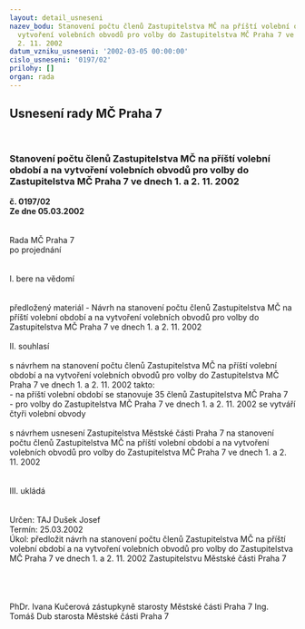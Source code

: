 ```yaml
---
layout: detail_usneseni
nazev_bodu: Stanovení počtu členů Zastupitelstva MČ na příští volební období a na
  vytvoření volebních obvodů pro volby do Zastupitelstva MČ Praha 7 ve dnech 1. a
  2. 11. 2002
datum_vzniku_usneseni: '2002-03-05 00:00:00'
cislo_usneseni: '0197/02'
prilohy: []
organ: rada
---
```

<div id="ucUsn_pList" class="usn">
	<span><h2>Usnesení rady MČ Praha 7 </h2>
<br></span><div class="standBody">
<span><h3>Stanovení počtu členů Zastupitelstva MČ na příští volební období a na vytvoření volebních obvodů pro volby do Zastupitelstva MČ Praha 7 ve dnech 1. a 2. 11. 2002</h3></span><div class="center">
		<strong>č. 0197/02</strong><br>
	</div>
<div class="center">
		<strong>Ze dne 05.03.2002</strong><br><br>
	</div>
<br>Rada MČ Praha 7<br>po projednání<br><br><br>I.	bere na vědomí<br><br> <br>předložený materiál - Návrh na stanovení počtu členů Zastupitelstva MČ na příští volební období a na vytvoření volebních obvodů pro volby do Zastupitelstva MČ Praha 7 ve dnech 1. a 2. 11. 2002<br><br>II.	souhlasí <br><br>s návrhem na stanovení počtu členů Zastupitelstva MČ na příští volební období a na vytvoření volebních obvodů pro volby do Zastupitelstva MČ Praha 7 ve dnech 1. a 2. 11. 2002 takto:<br>- na příští volební období se stanovuje 35 členů Zastupitelstva MČ Praha 7<br>- pro volby do Zastupitelstva MČ Praha 7 ve dnech 1. a 2. 11. 2002 se vytváří čtyři volební obvody<br><br>s návrhem usnesení Zastupitelstva Městské části Praha 7 na stanovení počtu členů Zastupitelstva MČ na příští volební období a na vytvoření volebních obvodů pro volby do Zastupitelstva MČ Praha 7 ve dnech 1. a 2. 11. 2002<br><br><br>III.	ukládá <br><br> <br>Určen:	TAJ Dušek Josef<br>Termín: 25.03.2002<br>Úkol:	předložit návrh na stanovení počtu členů Zastupitelstva MČ na příští volební období a na vytvoření volebních obvodů pro volby do Zastupitelstva MČ Praha 7 ve dnech 1. a 2. 11. 2002 Zastupitelstvu Městské části Praha 7<br> <br><br> <br>	<br>PhDr. Ivana Kučerová zástupkyně starosty Městské části Praha 7	Ing. Tomáš Dub starosta Městské části Praha 7<br>	<br><br>
</div>
</div>